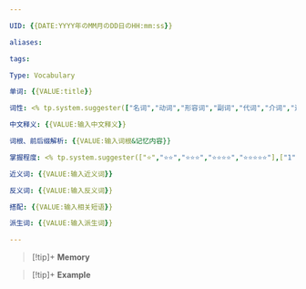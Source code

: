 ```yaml
---

UID: {{DATE:YYYY年のMM月のDD日のHH:mm:ss}}

aliases:

tags:

Type: Vocabulary

单词: {{VALUE:title}}

词性: <% tp.system.suggester(["名词","动词","形容词","副词","代词","介词","连词","冠词","感叹词"],["名词","动词","形容词","副词","代词","介词","连词","冠词","感叹词"]) %>

中文释义: {{VALUE:输入中文释义}}

词根、前后缀解析: {{VALUE:输入词根&记忆内容}}

掌握程度: <% tp.system.suggester(["⭐","⭐⭐","⭐⭐⭐","⭐⭐⭐⭐","⭐⭐⭐⭐⭐"],["1","2","3","4","5"]) %>

近义词: {{VALUE:输入近义词}}

反义词: {{VALUE:输入反义词}}

搭配: {{VALUE:输入相关短语}}

派生词: {{VALUE:输入派生词}}

---
```



> [!tip]+ **Memory**

>

  

> [!tip]+ **Example**

>